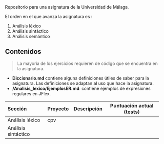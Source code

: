 Repositorio para una asignatura de la Universidad de Málaga.

El orden en el que avanza la asignatura es :
1. Análisis léxico
2. Análisis sintáctico
3. Análisis semántico

## Contenidos
> La mayoría de los ejercicios requieren de código que se encuentra en la asignatura. 

* **Diccionario.md** contiene alguna definiciones útiles de saber para la asignatura. Las definiciones se adaptan al uso que hace la asignatura.
* **/Analisis_lexico/EjemplosER.md**: contiene ejemplos de expresiones regulares en JFlex.

| Sección             | Proyecto | Descripción | Puntuación actual (tests) |
|:--------------------|:---------|:------------|:-------------------------:|
| Análisis léxico     | cpv      |             |                           |
| Análisis sintáctico 